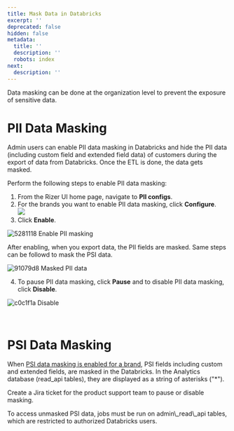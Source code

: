 ```yaml
---
title: Mask Data in Databricks
excerpt: ''
deprecated: false
hidden: false
metadata:
  title: ''
  description: ''
  robots: index
next:
  description: ''
---
```

Data masking can be done at the organization level to prevent the exposure of sensitive data.

# PII Data Masking

Admin users can enable PII data masking in Databricks and hide the PII data (including custom field and extended field data) of customers during the export of data from Databricks. Once the ETL is done, the data gets masked.

Perform the following steps to enable PII data masking:

1. From the Rizer UI home page, navigate to **PII configs**.
2. For the brands you want to enable PII data masking, click **Configure**.\
   ![](https://files.readme.io/d30b549-a3b39d1-Configure_2.png)
3. Click **Enable**.

![5281118 Enable PII masking](https://files.readme.io/5281118-Enable_PII_masking.png)

After enabling, when you export data, the PII fields are masked. Same steps can be followd to mask the PSI data.

![91079d8 Masked PII data](https://files.readme.io/91079d8-Masked_PII_data.png)

4. To pause PII data masking, click **Pause** and to disable PII data masking, click **Disable**.

![c0c1f1a Disable](https://files.readme.io/c0c1f1a-Disable.png)

<br />

# PSI Data Masking

When [PSI data masking is enabled for a brand](https://docs.capillarytech.com/docs/classify-potentially-sensitive-information-psi), PSI fields including custom and extended fields, are masked in the Databricks. In the Analytics database (read\_api tables), they are displayed as a string of asterisks ("\*"). 

Create a Jira ticket for the product support team to pause or disable masking.

<Note title="Note">
To access unmasked PSI data, jobs must be run on admin\_read\_api tables, which are restricted to authorized Databricks users.
</Note>
